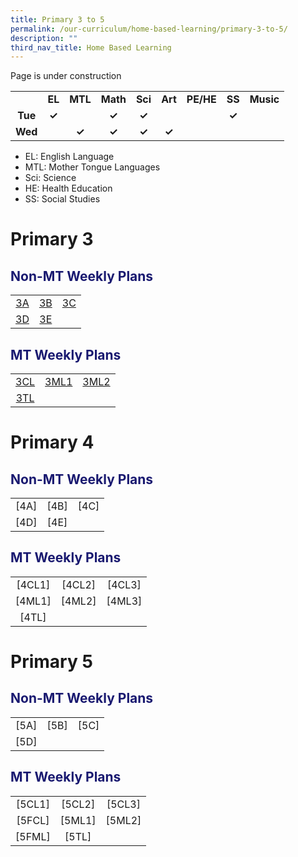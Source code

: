 ```yaml
---
title: Primary 3 to 5
permalink: /our-curriculum/home-based-learning/primary-3-to-5/
description: ""
third_nav_title: Home Based Learning
---
```

Page is under construction
<table style="text-align: center; font-weight: bold;">
<tbody>
  <tr>
    <td></td>
    <td>EL</td>
    <td>MTL</td>
    <td>Math</td>
    <td>Sci</td>
    <td>Art</td>
    <td>PE/HE</td>
    <td>SS</td>
    <td>Music</td>
  </tr>
  <tr>
    <td>Tue</td>
    <td>✓</td>
    <td></td>
    <td>✓</td>
    <td>✓</td>
    <td></td>
    <td></td>
    <td>✓</td>
    <td></td>
  </tr>
  <tr>
    <td>Wed</td>
    <td></td>
    <td>✓</td>
    <td>✓</td>
    <td>✓</td>
    <td>✓</td>
    <td></td>
    <td></td>
    <td></td>
  </tr>
</tbody>
</table>

* EL: English Language
* MTL: Mother Tongue Languages
* Sci: Science
* HE: Health Education
* SS: Social Studies

# Primary 3
<h2 style="color:midnightblue">Non-MT Weekly Plans</h2>

|   |   |   |
|:---:|:---:|:---:|
| [3A](/files/Home%20Based%20Learning/P3/hbl_weekly%20plan_t3w5(25-26jul)_3a.pdf) | [3B](/files/Home%20Based%20Learning/P3/hbl_weekly%20plan_t3w5(25-26jul)_3b.pdf) | [3C](/files/Home%20Based%20Learning/P3/hbl_weekly%20plan_t3w5(25-26jul)_3c.pdf) |
| [3D](/files/Home%20Based%20Learning/P3/hbl_weekly%20plan_t3w5(25-26jul)_3d.pdf) | [3E](/files/Home%20Based%20Learning/P3/hbl_weekly%20plan_t3w5(25-26jul)_3e.pdf) | |

<h2 style="color:midnightblue">MT Weekly Plans</h2>

|   |   |   |
|:---:|:---:|:---:|
| [3CL](/files/Home%20Based%20Learning/P3/hbl_mt%20weekly%20plan_t3w5(25-26jul)_p3_chinese.pdf) | [3ML1](/files/Home%20Based%20Learning/P3/hbl_mt%20weekly%20plan_t3w5(25-26jul)_p3ml2.pdf) | [3ML2](/files/Home%20Based%20Learning/P3/hbl_mt%20weekly%20plan_t3w5(25-26jul)_p3%20tl.pdf) |
| [3TL](/files/Home%20Based%20Learning/P3/hbl_mt%20weekly%20plan_t3w5(25-26jul)_p3%20tl.pdf) |  |  |

# Primary 4
<h2 style="color:midnightblue">Non-MT Weekly Plans</h2>

|   |   |   |
|:---:|:---:|:---:|
| [4A] | [4B] | [4C] |
| [4D] | [4E] | |

<h2 style="color:midnightblue">MT Weekly Plans</h2>

|   |   |   |
|:---:|:---:|:---:|
| [4CL1] | [4CL2] | [4CL3] |
| [4ML1] | [4ML2] | [4ML3] |
| [4TL] |  |  |

# Primary 5
<h2 style="color:midnightblue">Non-MT Weekly Plans</h2>

|   |   |   |
|:---:|:---:|:---:|
| [5A] | [5B]| [5C] |
| [5D] | | |

<h2 style="color:midnightblue">MT Weekly Plans</h2>

|   |   |   |
|:---:|:---:|:---:|
| [5CL1] | [5CL2] | [5CL3] |
| [5FCL] | [5ML1] | [5ML2] |
| [5FML] | [5TL] |  |